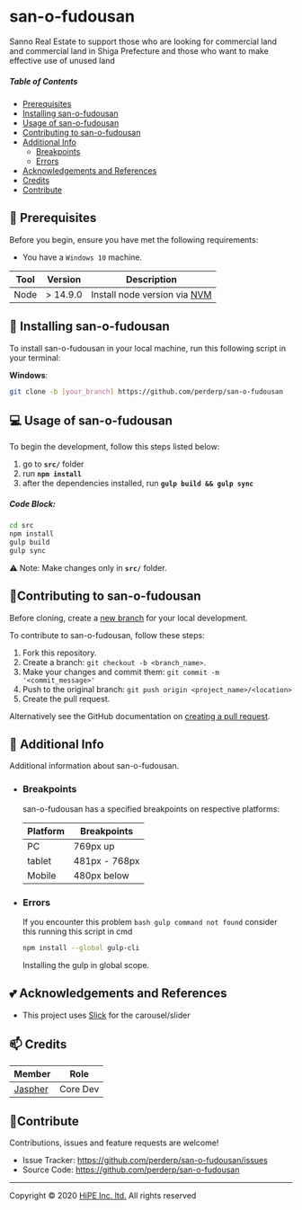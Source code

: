 # san-o-fudousan



Sanno Real Estate to support those who are looking for commercial land and commercial land in Shiga Prefecture and those who want to make effective use of unused land


##### Table of Contents

- [Prerequisites](#Prerequisites)
- [Installing san-o-fudousan](#Installing)
- [Usage of san-o-fudousan](#Usage)
- [Contributing to san-o-fudousan](#Contributing)
- [Additional Info](#Additional)
  - [Breakpoints](#Breakpoints)
  - [Errors](#Erros)
- [Acknowledgements and References](#Acknowledgements)
- [Credits](#Credits)
- [Contribute](#Contribute)

## <a name='Prerequisites'></a> :pushpin: Prerequisites

Before you begin, ensure you have met the following requirements:

- You have a `Windows 10` machine.

| Tool | Version | Description                                                                                  |
| ---- | ------- | -------------------------------------------------------------------------------------------- |
| Node | > 14.9.0  | Install node version via [NVM](https://github.com/coreybutler/nvm-windows/releases/tag/1.1.7) |

## <a name='Installing'></a> :rocket: Installing san-o-fudousan

To install san-o-fudousan in your local machine, run this following script in your terminal:

**Windows**:

```sh
git clone -b [your_branch] https://github.com/perderp/san-o-fudousan
```

## <a name='Usage'></a>:computer: Usage of san-o-fudousan

To begin the development, follow this steps listed below:

1. go to **`src/`** folder
2. run **`npm install`**
3. after the dependencies installed, run **`gulp build && gulp sync`**

##### Code Block:

```sh
cd src
npm install
gulp build
gulp sync
```

:warning: Note: Make changes only in **`src/`** folder.

## <a name='Contributing'></a> :memo:Contributing to san-o-fudousan

Before cloning, create a [new branch](https://github.com/perderp/san-o-fudousan) for your local development.

To contribute to san-o-fudousan, follow these steps:

1. Fork this repository.
2. Create a branch: `git checkout -b <branch_name>`.
3. Make your changes and commit them: `git commit -m '<commit_message>'`
4. Push to the original branch: `git push origin <project_name>/<location>`
5. Create the pull request.

Alternatively see the GitHub documentation on [creating a pull request](https://help.github.com/en/github/collaborating-with-issues-and-pull-requests/creating-a-pull-request).

## <a name='Additional'></a> :paperclip: Additional Info

Additional information about san-o-fudousan.

- ### <a name='Breakpoints'></a>Breakpoints

  san-o-fudousan has a specified breakpoints on respective platforms:

  | Platform | Breakpoints   |
  | -------- | ------------- |
  | PC       | 769px up      |
  | tablet   | 481px - 768px |
  | Mobile   | 480px below   |

- ### <a name='Errors'></a>Errors

  If you encounter this problem `bash gulp command not found` consider this running this script in cmd

  ```sh
  npm install --global gulp-cli
  ```

  Installing the gulp in global scope.

## <a name='Acknowledgements'></a>:two_hearts: Acknowledgements and References

- This project uses [Slick](https://kenwheeler.github.io/slick/) for the carousel/slider

## <a name='Credits'></a> :mailbox: Credits

| Member                                        | Role     |
| --------------------------------------------- | -------- |
| [Jaspher ](https://github.com/perderp)        | Core Dev |


## <a name='Contribute'></a> :handshake:Contribute

Contributions, issues and feature requests are welcome!

- Issue Tracker: https://github.com/perderp/san-o-fudousan/issues
- Source Code: https://github.com/perderp/san-o-fudousan

---

Copyright © 2020 [HiPE Inc. ltd.](https://bpoc.co.jp/) All rights reserved
